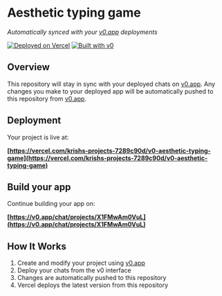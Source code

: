 # Aesthetic typing game

*Automatically synced with your [v0.app](https://v0.app) deployments*

[![Deployed on Vercel](https://img.shields.io/badge/Deployed%20on-Vercel-black?style=for-the-badge&logo=vercel)](https://vercel.com/krishs-projects-7289c90d/v0-aesthetic-typing-game)
[![Built with v0](https://img.shields.io/badge/Built%20with-v0.app-black?style=for-the-badge)](https://v0.app/chat/projects/X1FMwAm0VuL)

## Overview

This repository will stay in sync with your deployed chats on [v0.app](https://v0.app).
Any changes you make to your deployed app will be automatically pushed to this repository from [v0.app](https://v0.app).

## Deployment

Your project is live at:

**[https://vercel.com/krishs-projects-7289c90d/v0-aesthetic-typing-game](https://vercel.com/krishs-projects-7289c90d/v0-aesthetic-typing-game)**

## Build your app

Continue building your app on:

**[https://v0.app/chat/projects/X1FMwAm0VuL](https://v0.app/chat/projects/X1FMwAm0VuL)**

## How It Works

1. Create and modify your project using [v0.app](https://v0.app)
2. Deploy your chats from the v0 interface
3. Changes are automatically pushed to this repository
4. Vercel deploys the latest version from this repository